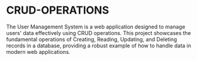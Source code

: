 # CRUD-OPERATIONS
The User Management System is a web application designed to manage users' data effectively using CRUD operations. This project showcases the fundamental operations of Creating, Reading, Updating, and Deleting records in a database, providing a robust example of how to handle data in modern web applications.
